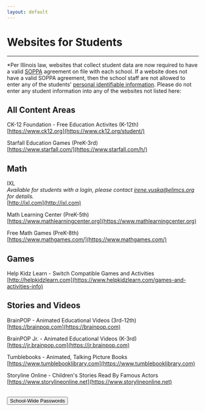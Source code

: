 ```yaml
---
layout: default
---
```

# Websites for Students
---
*Per Illinois law, websites that collect student data are now required to have a valid [SOPPA](https://ltcillinois.org/services/dataprivacy/) agreement on file with each school. If a website does not have a valid SOPPA agreement, then the school staff are not allowed to enter any of the students' [personal identifiable information](https://www.iasb.com/about-us/publications/journal/2020/january-february-2020/legal-matters-ready-or-not/). Please do not enter any student information into any of the websites not listed here:


## All Content Areas
CK-12 Foundation - Free Education Activites (K-12th)  
[https://www.ck12.org](https://www.ck12.org/student/)

Starfall Education Games (PreK-3rd)  
[https://www.starfall.com/](https://www.starfall.com/h/)



## Math 
IXL  
_Available for students with a login, please contact [irene.yuska@elimcs.org](irene.yuska@elimcs.org) for details._  
[http://ixl.com](http://ixl.com)

Math Learning Center (PreK-5th)  
[https://www.mathlearningcenter.org](https://www.mathlearningcenter.org)

Free Math Games (PreK-8th)  
[https://www.mathgames.com/](https://www.mathgames.com/)


## Games
Help Kidz Learn - Switch Compatible Games and Activities  
[http://helpkidzlearn.com](https://www.helpkidzlearn.com/games-and-activities-info)


## Stories and Videos
BrainPOP - Animated Educational Videos (3rd-12th)  
[https://brainpop.com](https://brainpop.com)

BrainPOP Jr. - Animated Educational Videos (K-3rd)  
[https://jr.brainpop.com](https://jr.brainpop.com)

Tumblebooks - Animated, Talking Picture Books  
[https://www.tumblebooklibrary.com](https://www.tumblebooklibrary.com)

Storyline Online - Children's Stories Read By Famous Actors  
[https://www.storylineonline.net](https://www.storylineonline.net)

<br>
<a href="../password_redirect.html"><button class="button button2">School-Wide Passwords</button></a>

